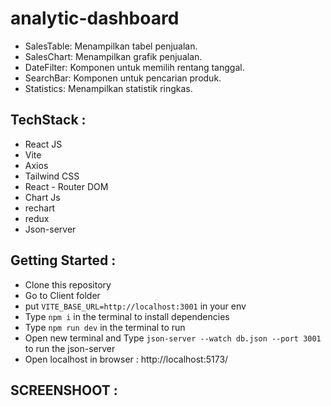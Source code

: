 # analytic-dashboard

- SalesTable: Menampilkan tabel penjualan.
- SalesChart: Menampilkan grafik penjualan.
- DateFilter: Komponen untuk memilih rentang tanggal.
- SearchBar: Komponen untuk pencarian produk.
- Statistics: Menampilkan statistik ringkas.

## TechStack :

- React JS
- Vite
- Axios
- Tailwind CSS
- React - Router DOM
- Chart Js
- rechart
- redux
- Json-server

## Getting Started :

- Clone this repository
- Go to Client folder
- put `VITE_BASE_URL=http://localhost:3001` in your env
- Type `npm i` in the terminal to install dependencies
- Type `npm run dev` in the terminal to run
- Open new terminal and Type `json-server --watch db.json --port 3001` to run the json-server
- Open localhost in browser : http://localhost:5173/



## SCREENSHOOT : 
